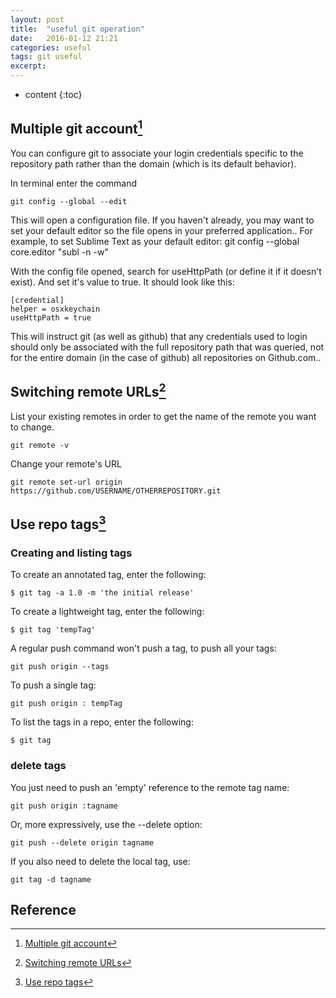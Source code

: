```yaml
---
layout: post
title:  "useful git operation"
date:   2016-01-12 21:21
categories: useful
tags: git useful
excerpt: 
---
```

* content
{:toc}

## Multiple git account[^3]

[^3]: [Multiple git account](http://mherman.org/blog/2013/09/16/managing-multiple-github-accounts/#.Vp7VHTZZEUV)

You can configure git to associate your login credentials specific to the repository path rather than the domain (which is its default behavior).

In terminal enter the command

```
git config --global --edit
```
This will open a configuration file. If you haven't already, you may want to set your default editor so the file opens in your preferred application.. For example, to set Sublime Text as your default editor: git config --global core.editor "subl -n -w"

With the config file opened, search for useHttpPath (or define it if it doesn't exist). And set it's value to true. It should look like this:

```
[credential]
helper = osxkeychain
useHttpPath = true
```

This will instruct git (as well as github) that any credentials used to login should only be associated with the full repository path that was queried, not for the entire domain (in the case of github) all repositories on Github.com..


## Switching remote URLs[^0]
[^0]: [Switching remote URLs](https://help.github.com/articles/changing-a-remote-s-url/)

List your existing remotes in order to get the name of the remote you want to change.

```
git remote -v
```

Change your remote's URL

```
git remote set-url origin https://github.com/USERNAME/OTHERREPOSITORY.git
```


## Use repo tags[^1]
### Creating and listing tags
To create an annotated tag, enter the following:

```
$ git tag -a 1.0 -m 'the initial release'
```

To create a lightweight tag, enter the following:

```
$ git tag 'tempTag'
```

A regular push command won't push a tag, to push all your tags:

```
git push origin --tags
```

To push a single tag:

```
git push origin : tempTag
```

To list the tags in a repo, enter the following:

```
$ git tag
```

### delete tags
You just need to push an 'empty' reference to the remote tag name:

```
git push origin :tagname
```

Or, more expressively, use the --delete option:

```
git push --delete origin tagname
```

If you also need to delete the local tag, use:

```
git tag -d tagname
```

[^1]: [Use repo tags](https://confluence.atlassian.com/bitbucket/use-repo-tags-321860179.html)

## Reference